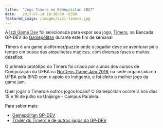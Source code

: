 ```yaml
---
title:  "Jogo Timers no Gamepólitan 2017"
date:   2017-07-14 18:30:00 -0300
featured_image: /images/izzi-timers.jpg
---
```


A [Izzi Game Dev](https://www.facebook.com/pages/Izzi-Game-Dev/1911074409126000) foi selecionada para expor seu jogo, [Timers​](https://www.facebook.com/Timers-1992190081001420/), na Bancada GP-DEV do [Gamepólitan](http://gamepolitan.com.br/) durante este fim de semana!

Timers é um game platformer/puzzle onde o jogador deve se aventurar pelo tempo em busca das ampulhetas mágicas, com diversas fases e muitos desafios. 

O primeiro protótipo do Timers foi criado por alunos dos cursos de Computação da UFBA na [NorDevs Game Jam 2016](http://jams.gamejolt.io/nordevsgamejam2016), na sede organizada na UFBA pela BIND com o apoio do Indigente, e foi eleito o melhor jogo da game jam.

Quer jogar o Timers e outros jogos locais? O Gamepólitan​ ocorrerá nos dias 15 e 16 de julho na Unijorge - Campus Paralela.

Para saber mais:

- [Gamepólitan GP-DEV](http://gamepolitan.com.br/gpdev2017/)
- [Trailer do Timers e de outros jogos do GP-DEV](https://www.youtube.com/playlist?list=PLzgQ4yMlsxOPeLC6xK-D24vi_wqOgqWaM)
